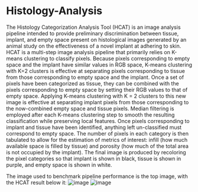 # Histology-Analysis
The Histology Categorization Analysis Tool (HCAT) is an image analysis pipeline intended to provide preliminary discrimination between tissue, implant, and empty space present on histological images generated by an animal study on the effectiveness of a novel implant at adhering to skin. HCAT is a multi-step image analysis pipeline that primarily relies on K-means clustering to classify pixels. Because pixels corresponding to empty space and the implant have similar values in RGB space, K-means clustering with K=2 clusters is effective at separating pixels corresponding to tissue from those corresponding to empty space and the implant. Once a set of pixels have been categorized as tissue, they can be combined with the pixels corresponding to empty space by setting their RGB values to that of empty space. Applying K-means clustering with K = 2 clusters to this new image is effective at separating implant pixels from those corresponding to the now-combined empty space and tissue pixels. Median filtering is employed after each K-means clustering step to smooth the resulting classification while preserving local features. Once pixels corresponding to implant and tissue have been identified, anything left un-classified must correspond to empty space. The number of pixels in each category is then tabulated to allow for the estimation of metrics of interest: infill (how much available space is filled by tissue) and porosity (how much of the total area is not occupied by the implant). The final image is produced by recoloring the pixel categories so that implant is shown in black, tissue is shown in purple, and empty space is shown in white. 

The image used to benchmark pipeline performance is the top image, with the HCAT result below it:
![image](https://github.com/Jezen5Volk/Histology-Analysis/assets/138075884/e7c59c6a-e00f-469f-b082-a6d33d3143b2)
![image](https://github.com/Jezen5Volk/Histology-Analysis/assets/138075884/d796107b-1feb-45cf-9360-1ebdb5504297)

